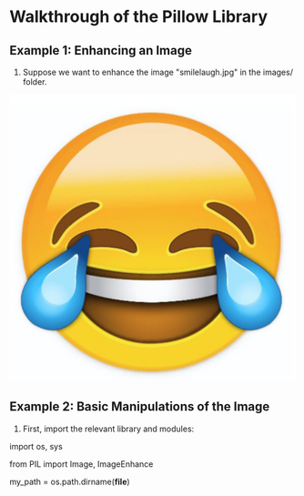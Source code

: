 # Walkthrough of the Pillow Library

## Example 1: Enhancing an Image
1. Suppose we want to enhance the image "smilelaugh.jpg" in the images/ folder. 

![smilelaugh.jpg](/images/smilelaugh.jpg)




## Example 2: Basic Manipulations of the Image
1. First, import the relevant library and modules:

import os, sys

from PIL import Image, ImageEnhance

my_path = os.path.dirname(__file__)
